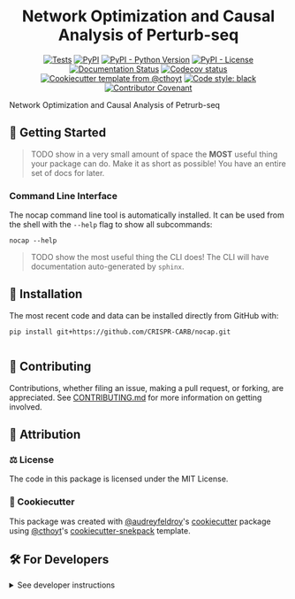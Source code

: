 <!--
<p align="center">
  <img src="https://github.com/pnnl-compbio/nocap/raw/main/docs/source/logo.png" height="150">
</p>
-->

<h1 align="center">
  Network Optimization and Causal Analysis of Perturb-seq
</h1>

<p align="center">
    <a href="https://github.com/pnnl-compbio/nocap/actions/workflows/tests.yml">
        <img alt="Tests" src="https://github.com/pnnl-compbio/nocap/workflows/Tests/badge.svg" /></a>
    <a href="https://pypi.org/project/nocap">
        <img alt="PyPI" src="https://img.shields.io/pypi/v/nocap" /></a>
    <a href="https://pypi.org/project/nocap">
        <img alt="PyPI - Python Version" src="https://img.shields.io/pypi/pyversions/nocap" /></a>
    <a href="https://github.com/pnnl-compbio/nocap/blob/main/LICENSE">
        <img alt="PyPI - License" src="https://img.shields.io/pypi/l/nocap" /></a>
    <a href='https://nocap.readthedocs.io/en/latest/?badge=latest'>
        <img src='https://readthedocs.org/projects/nocap/badge/?version=latest' alt='Documentation Status' /></a>
    <a href="https://codecov.io/gh/pnnl-compbio/nocap/branch/main">
        <img src="https://codecov.io/gh/pnnl-compbio/nocap/branch/main/graph/badge.svg" alt="Codecov status" /></a>  
    <a href="https://github.com/cthoyt/cookiecutter-python-package">
        <img alt="Cookiecutter template from @cthoyt" src="https://img.shields.io/badge/Cookiecutter-snekpack-blue" /></a>
    <a href='https://github.com/psf/black'>
        <img src='https://img.shields.io/badge/code%20style-black-000000.svg' alt='Code style: black' /></a>
    <a href="https://github.com/pnnl-compbio/nocap/blob/main/.github/CODE_OF_CONDUCT.md">
        <img src="https://img.shields.io/badge/Contributor%20Covenant-2.1-4baaaa.svg" alt="Contributor Covenant"/></a>
</p>

Network Optimization and Causal Analysis of Petrurb-seq

## 💪 Getting Started

> TODO show in a very small amount of space the **MOST** useful thing your package can do.
> Make it as short as possible! You have an entire set of docs for later.

### Command Line Interface

The nocap command line tool is automatically installed. It can
be used from the shell with the `--help` flag to show all subcommands:

```shell
nocap --help
```

> TODO show the most useful thing the CLI does! The CLI will have documentation auto-generated
> by `sphinx`.

## 🚀 Installation

<!-- Uncomment this section after your first ``tox -e finish``
The most recent release can be installed from
[PyPI](https://pypi.org/project/nocap/) with:

```shell
pip install nocap
```
-->

The most recent code and data can be installed directly from GitHub with:

```shell
pip install git+https://github.com/CRISPR-CARB/nocap.git


```

## 👐 Contributing

Contributions, whether filing an issue, making a pull request, or forking, are appreciated. See
[CONTRIBUTING.md](https://github.com/pnnl-compbio/nocap/blob/master/.github/CONTRIBUTING.md) for more information on getting involved.

## 👋 Attribution

### ⚖️ License

The code in this package is licensed under the MIT License.

<!--
### 📖 Citation

Citation goes here!
-->

<!--
### 🎁 Support

This project has been supported by the following organizations (in alphabetical order):

- [Harvard Program in Therapeutic Science - Laboratory of Systems Pharmacology](https://hits.harvard.edu/the-program/laboratory-of-systems-pharmacology/)

-->

<!--
### 💰 Funding

This project has been supported by the following grants:

| Funding Body                                             | Program                                                                                                                       | Grant           |
|----------------------------------------------------------|-------------------------------------------------------------------------------------------------------------------------------|-----------------|
| DARPA                                                    | [Automating Scientific Knowledge Extraction (ASKE)](https://www.darpa.mil/program/automating-scientific-knowledge-extraction) | HR00111990009   |
-->

### 🍪 Cookiecutter

This package was created with [@audreyfeldroy](https://github.com/audreyfeldroy)'s
[cookiecutter](https://github.com/cookiecutter/cookiecutter) package using [@cthoyt](https://github.com/cthoyt)'s
[cookiecutter-snekpack](https://github.com/cthoyt/cookiecutter-snekpack) template.

## 🛠️ For Developers

<details>
  <summary>See developer instructions</summary>

The final section of the README is for if you want to get involved by making a code contribution.

### Development Installation

To install in development mode, use the following:

```bash
git clone git+https://github.com/pnnl-compbio/nocap.git
cd nocap
pip install -e .
```

### 🥼 Testing

After cloning the repository and installing `tox` with `pip install tox`, the unit tests in the `tests/` folder can be
run reproducibly with:

```shell
tox
```

Additionally, these tests are automatically re-run with each commit in a
[GitHub Action](https://github.com/pnnl-compbio/nocap/actions?query=workflow%3ATests).

### 📖 Building the Documentation

The documentation can be built locally using the following:

```shell
git clone git+https://github.com/pnnl-compbio/nocap.git
cd nocap
tox -e docs
open docs/build/html/index.html
``` 

The documentation automatically installs the package as well as the `docs`
extra specified in the [`setup.cfg`](setup.cfg). `sphinx` plugins
like `texext` can be added there. Additionally, they need to be added to the
`extensions` list in [`docs/source/conf.py`](docs/source/conf.py).

The documentation can be deployed to [ReadTheDocs](https://readthedocs.io) using 
[this guide](https://docs.readthedocs.io/en/stable/intro/import-guide.html).
The [`.readthedocs.yml`](.readthedocs.yml) YAML file contains all the configuration you'll need.
You can also set up continuous integration on GitHub to check not only that
Sphinx can build the documentation in an isolated environment (i.e., with ``tox -e docs-test``)
but also that [ReadTheDocs can build it too](https://docs.readthedocs.io/en/stable/pull-requests.html).

### 📦 Making a Release

After installing the package in development mode and installing
`tox` with `pip install tox`, the commands for making a new release are contained within the `finish` environment
in `tox.ini`. Run the following from the shell:

```shell
tox -e finish
```

This script does the following:

1. Uses [Bump2Version](https://github.com/c4urself/bump2version) to switch the version number in the `setup.cfg`,
   `src/nocap/version.py`, and [`docs/source/conf.py`](docs/source/conf.py) to not have the `-dev` suffix
2. Packages the code in both a tar archive and a wheel using [`build`](https://github.com/pypa/build)
3. Uploads to PyPI using [`twine`](https://github.com/pypa/twine). Be sure to have a `.pypirc` file
   configured to avoid the need for manual input at this step
4. Push to GitHub. You'll need to make a release going with the commit where the version was bumped.
5. Bump the version to the next patch. If you made big changes and want to bump the version by minor, you can
   use `tox -e bumpversion -- minor` after.

</details>

